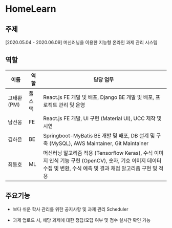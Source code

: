 # HomeLearn

## 주제

[2020.05.04 - 2020.06.09] 머신러닝을 이용한 지능형 온라인 과제 관리 시스템



## 역할

| 이름       | 역할   | 담당 업무                                                    |
| ---------- | ------ | ------------------------------------------------------------ |
| 고태환(PM) | 풀스택 | React.js FE 개발 및 배포, Django BE 개발 및 배포, 프로젝트 관리 및 운영 |
| 남선웅     | FE     | React.js FE 개발, UI 구현 (Material UI), UCC 제작 및 시연    |
| 김하은     | BE     | Springboot-MyBatis BE 개발 및 배포, DB 설계 및 구축 (MySQL), AWS Maintainer, Git Maintainer |
| 최동호     | ML     | 머신러닝 알고리즘 적용 (Tensorflow Keras), 수식 이미지 인식 기능 구현 (OpenCV), 숫자, 기호 이미지 데이터 수집 및 변환, 수식 예측 및 결과 채점 알고리즘 구현 및 적용 |



## 주요기능

* 보다 쉬운 학사 관리를 위한 공지사항 및 과제 관리 Scheduler

* 과제 업로드 시, 해당 과제에 대한 정답/오답 여부 및 점수 실시간 확인 가능